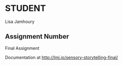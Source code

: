 # STUDENT

Lisa Jamhoury

## Assignment Number 

Final Assignment

Documentation at http://lmj.io/sensory-storytelling-final/
